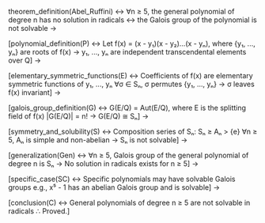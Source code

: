 theorem_definition(Abel_Ruffini) ↔
    ∀n ≥ 5, the general polynomial of degree n has no solution in radicals
    ↔ the Galois group of the polynomial is not solvable
→

[polynomial_definition(P) ↔
    Let f(x) = (x - y₁)(x - y₂)...(x - yₙ),
    where {y₁, ..., yₙ} are roots of f(x)
    → y₁, ..., yₙ are independent transcendental elements over Q]
→

[elementary_symmetric_functions(E) ↔
    Coefficients of f(x) are elementary symmetric functions of y₁, ..., yₙ
    ∀σ ∈ Sₙ, σ permutes {y₁, ..., yₙ}
    → σ leaves f(x) invariant]
→

[galois_group_definition(G) ↔
    G(E/Q) = Aut(E/Q), where E is the splitting field of f(x)
    |G(E/Q)| = n!
    → G(E/Q) ≅ Sₙ]
→

[symmetry_and_solubility(S) ↔
    Composition series of Sₙ: Sₙ ≥ Aₙ > {e}
    ∀n ≥ 5, Aₙ is simple and non-abelian
    → Sₙ is not solvable]
→

[generalization(Gen) ↔
    ∀n ≥ 5, Galois group of the general polynomial of degree n is Sₙ
    → No solution in radicals exists for n ≥ 5]
→

[specific_case(SC) ↔
    Specific polynomials may have solvable Galois groups
    e.g., x⁵ - 1 has an abelian Galois group and is solvable]
→

[conclusion(C) ↔
    General polynomials of degree n ≥ 5 are not solvable in radicals
    ∴ Proved.]
